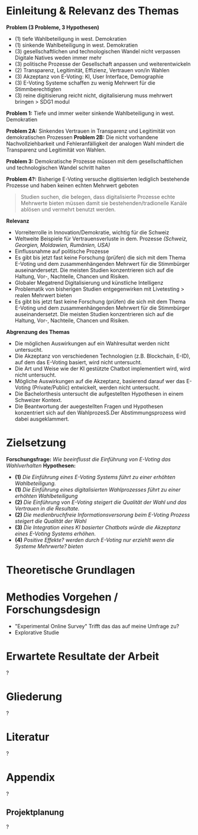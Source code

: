 # Einleitung & Relevanz des Themas
**Problem (3 Probleme, 3 Hypothesen)**
- (1) tiefe Wahlbeteiligung in west. Demokratien
- (1) sinkende Wahlbeteiligung in west. Demokratien
- (3) gesellschaftlichen und technologischen Wandel nicht verpassen
Digitale Natives weden immer mehr
- (3) politische Prozesse der Gesellschaft anpassen und weiterentwickeln
- (2) Transparenz, Legitimität, Effizienz, Vertrauen von/in Wahlen
- (3) Akzeptanz von E-Voting:
KI, User Interface, Demographie
- (3) E-Voting Systeme schaffen zu wenig Mehrwert für die Stimmberechtigten
- (3) reine digitisierung reicht nicht, digitalisierung muss mehrwert bringen > SDG1 modul

**Problem 1:** Tiefe und immer weiter sinkende Wahlbeteiligung in west. Demokratien

**Problem 2A:** Sinkendes Vertrauen in Transparenz und Legitimität von demokratischen Prozessen
**Problem 2B:** Die nicht vorhandene Nachvollziehbarkeit und Fehleranfälligkeit der analogen Wahl mindert die Transparenz und Legitimität von Wahlen.

**Problem 3:** Demokratische Prozesse müssen mit dem gesellschaftlichen und technologischen Wandel schritt halten

**Problem 4?:** Bisherige E-Voting versuche digitisierten lediglich bestehende Prozesse und haben keinen echten Mehrwert geboten

> Studien suchen, die belegen, dass digitalisierte Prozesse echte Mehrwerte bieten müssen damit sie bestehenden/tradionelle Kanäle ablösen und vermehrt benutzt werden.

**Relevanz**
- Vorreiterrolle in Innovation/Demokratie, wichtig für die Schweiz
- Weltweite Beispiele für Vertrauensverluste in dem. Prozesse *(Schweiz, Georgien, Moldawien, Rumänien, USA)*
- Einflussnahme auf politische Prozesse
- Es gibt bis jetzt fast keine Forschung (prüfen) die sich mit dem Thema E-Voting und dem zusammenhängenden Mehrwert für die Stimmbürger auseinandersetzt. Die meisten Studien konzentrieren sich auf die Haltung, Vor-, Nachteile, Chancen und Risiken.
- Globaler Megatrend Digitalisierung und künstliche Intelligenz
- Problematik von bisherigen Studien entgegenwirken mit Livetesting > realen Mehrwert bieten
- Es gibt bis jetzt fast keine Forschung (prüfen) die sich mit dem Thema E-Voting und dem zusammenhängenden Mehrwert für die Stimmbürger auseinandersetzt. Die meisten Studien konzentrieren sich auf die Haltung, Vor-, Nachteile, Chancen und Risiken.

**Abgrenzung des Themas**
- Die möglichen Auswirkungen auf ein Wahlresultat werden nicht untersucht. 
- Die Akzeptanz von verschiedenen Technologien (z.B. Blockchain, E-ID), auf dem das E-Voting basiert, wird nicht untersucht. 
- Die Art und Weise wie der KI gestützte Chatbot implementiert wird, wird nicht untersucht.
- Mögliche Auswirkungen auf die Akzeptanz, basierend darauf wer das E-Voting (Private/Public) entwickelt, werden nicht untersucht. 
- Die Bachelorthesis untersucht die aufgestellten Hypothesen in einem Schweizer Kontext.
- Die Beantwortung der auegestellten Fragen und Hypothesen konzentriert sich auf den WahlprozesS.Der Abstimmungsprozess wird dabei ausgeklammert. 

# Zielsetzung
**Forschungsfrage:** *Wie beeinflusst die Einführung von E-Voting das Wahlverhalten*
**Hypothesen:**
- **(1)** *Die Einführung eines E-Voting Systems führt zu einer erhöhten Wahlbeteiligung.*
- **(1)** *Die Einführung eines digitalisierten Wahlprozesses führt zu einer erhöhten Wahlbeteiligung*
- **(2)** *Die Einführung von E-Voting steigert die Qualität der Wahl und das Vertrauen in die Resultate.*
- **(2)** *Die medienbruchfreie Informationsversorung beim E-Voting Prozess steigert die Qualität der Wahl* 
- **(3)** *Die Integration eines KI basierter Chatbots würde die Akzeptanz eines E-Voting Systems erhöhen.*
- **(4)** *Positive Effekte? werden durch E-Voting nur erziehlt wenn die Systeme Mehrwerte? bieten*

# Theoretische Grundlagen

# Methodies Vorgehen / Forschungsdesign
- "Experimental Online Survey" Trifft das das auf meine Umfrage zu?
- Explorative Studie

# Erwartete Resultate der Arbeit
?

# Gliederung
?

# Literatur
?

# Appendix
?

## Projektplanung
?
